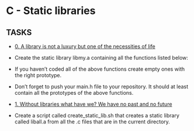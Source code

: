 # C - Static libraries


## TASKS


- [0. A library is not a luxury but one of the necessities of life](libmy.a)


- Create the static library libmy.a containing all the functions listed below:


- If you haven’t coded all of the above functions create empty ones with the right prototype.


- Don’t forget to push your main.h file to your repository. It should at least contain all the prototypes of the above functions.


- [1. Without libraries what have we? We have no past and no future](create_static_lib.sh)


- Create a script called create_static_lib.sh that creates a static library called liball.a from all the .c files that are in the current directory.
